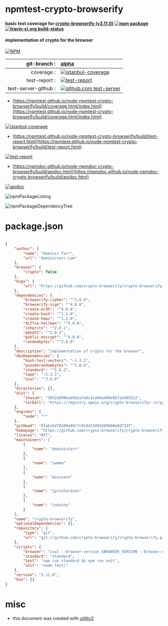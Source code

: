 # npmtest-crypto-browserify

#### basic test coverage for  [crypto-browserify (v3.11.0)](https://github.com/crypto-browserify/crypto-browserify)  [![npm package](https://img.shields.io/npm/v/npmtest-crypto-browserify.svg?style=flat-square)](https://www.npmjs.org/package/npmtest-crypto-browserify) [![travis-ci.org build-status](https://api.travis-ci.org/npmtest/node-npmtest-crypto-browserify.svg)](https://travis-ci.org/npmtest/node-npmtest-crypto-browserify)

#### implementation of crypto for the browser

[![NPM](https://nodei.co/npm/crypto-browserify.png?downloads=true&downloadRank=true&stars=true)](https://www.npmjs.com/package/crypto-browserify)

| git-branch : | [alpha](https://github.com/npmtest/node-npmtest-crypto-browserify/tree/alpha)|
|--:|:--|
| coverage : | [![istanbul-coverage](https://npmtest.github.io/node-npmtest-crypto-browserify/build/coverage.badge.svg)](https://npmtest.github.io/node-npmtest-crypto-browserify/build/coverage.html/index.html)|
| test-report : | [![test-report](https://npmtest.github.io/node-npmtest-crypto-browserify/build/test-report.badge.svg)](https://npmtest.github.io/node-npmtest-crypto-browserify/build/test-report.html)|
| test-server-github : | [![github.com test-server](https://npmtest.github.io/node-npmtest-crypto-browserify/GitHub-Mark-32px.png)](https://npmtest.github.io/node-npmtest-crypto-browserify/build/app/index.html) | | build-artifacts : | [![build-artifacts](https://npmtest.github.io/node-npmtest-crypto-browserify/glyphicons_144_folder_open.png)](https://github.com/npmtest/node-npmtest-crypto-browserify/tree/gh-pages/build)|

- [https://npmtest.github.io/node-npmtest-crypto-browserify/build/coverage.html/index.html](https://npmtest.github.io/node-npmtest-crypto-browserify/build/coverage.html/index.html)

[![istanbul-coverage](https://npmtest.github.io/node-npmtest-crypto-browserify/build/screenCapture.buildCi.browser.%252Ftmp%252Fbuild%252Fcoverage.lib.html.png)](https://npmtest.github.io/node-npmtest-crypto-browserify/build/coverage.html/index.html)

- [https://npmtest.github.io/node-npmtest-crypto-browserify/build/test-report.html](https://npmtest.github.io/node-npmtest-crypto-browserify/build/test-report.html)

[![test-report](https://npmtest.github.io/node-npmtest-crypto-browserify/build/screenCapture.buildCi.browser.%252Ftmp%252Fbuild%252Ftest-report.html.png)](https://npmtest.github.io/node-npmtest-crypto-browserify/build/test-report.html)

- [https://npmdoc.github.io/node-npmdoc-crypto-browserify/build/apidoc.html](https://npmdoc.github.io/node-npmdoc-crypto-browserify/build/apidoc.html)

[![apidoc](https://npmdoc.github.io/node-npmdoc-crypto-browserify/build/screenCapture.buildCi.browser.%252Ftmp%252Fbuild%252Fapidoc.html.png)](https://npmdoc.github.io/node-npmdoc-crypto-browserify/build/apidoc.html)

![npmPackageListing](https://npmtest.github.io/node-npmtest-crypto-browserify/build/screenCapture.npmPackageListing.svg)

![npmPackageDependencyTree](https://npmtest.github.io/node-npmtest-crypto-browserify/build/screenCapture.npmPackageDependencyTree.svg)



# package.json

```json

{
    "author": {
        "name": "Dominic Tarr",
        "url": "dominictarr.com"
    },
    "browser": {
        "crypto": false
    },
    "bugs": {
        "url": "https://github.com/crypto-browserify/crypto-browserify/issues"
    },
    "dependencies": {
        "browserify-cipher": "^1.0.0",
        "browserify-sign": "^4.0.0",
        "create-ecdh": "^4.0.0",
        "create-hash": "^1.1.0",
        "create-hmac": "^1.1.0",
        "diffie-hellman": "^5.0.0",
        "inherits": "^2.0.1",
        "pbkdf2": "^3.0.3",
        "public-encrypt": "^4.0.0",
        "randombytes": "^2.0.0"
    },
    "description": "implementation of crypto for the browser",
    "devDependencies": {
        "hash-test-vectors": "~1.3.2",
        "pseudorandombytes": "^2.0.0",
        "standard": "^5.0.2",
        "tape": "~2.3.2",
        "zuul": "^3.6.0"
    },
    "directories": {},
    "dist": {
        "shasum": "3652a0906ab9b2a7e0c3ce66a408e957a2485522",
        "tarball": "https://registry.npmjs.org/crypto-browserify/-/crypto-browserify-3.11.0.tgz"
    },
    "engines": {
        "node": "*"
    },
    "gitHead": "9fabcbd78209a99c7c624d1509d389b00e8d733f",
    "homepage": "https://github.com/crypto-browserify/crypto-browserify",
    "license": "MIT",
    "maintainers": [
        {
            "name": "dominictarr"
        },
        {
            "name": "cwmma"
        },
        {
            "name": "dcousens"
        },
        {
            "name": "jprichardson"
        },
        {
            "name": "indutny"
        }
    ],
    "name": "crypto-browserify",
    "optionalDependencies": {},
    "repository": {
        "type": "git",
        "url": "git://github.com/crypto-browserify/crypto-browserify.git"
    },
    "scripts": {
        "browser": "zuul --browser-version $BROWSER_VERSION --browser-name $BROWSER_NAME -- test/index.js",
        "standard": "standard",
        "test": "npm run standard && npm run unit",
        "unit": "node test/"
    },
    "version": "3.11.0",
    "bin": {}
}
```



# misc
- this document was created with [utility2](https://github.com/kaizhu256/node-utility2)
